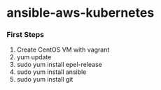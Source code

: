 # ansible-aws-kubernetes

### First Steps

1. Create CentOS VM with vagrant
2. yum update
3. sudo yum install epel-release
4. sudo yum install ansible
5. sudo yum install git